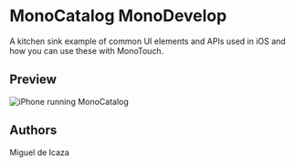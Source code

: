 MonoCatalog MonoDevelop
=======================

A kitchen sink example of common UI elements and APIs used in iOS and how you can use these with MonoTouch.

Preview
-------

![iPhone running MonoCatalog](http://farm7.static.flickr.com/6020/5999694606_bc1acdb573.jpg)

Authors
-------

Miguel de Icaza
